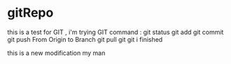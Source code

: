 # gitRepo
this is a test for GIT , i'm trying GIT command :
git status
git add
git commit
git push From Origin to Branch
git pull
git 
git i finished

this is a new modification  my man